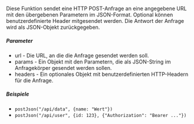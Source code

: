 Diese Funktion sendet eine HTTP POST-Anfrage an eine angegebene URL mit den übergebenen Parametern im JSON-Format. Optional können benutzerdefinierte Header mitgesendet werden. Die Antwort der Anfrage wird als JSON-Objekt zurückgegeben.

##### Parameter
* url - Die URL, an die die Anfrage gesendet werden soll.
* params - Ein Objekt mit den Parametern, die als JSON-String im Anfragekörper gesendet werden sollen.
* headers - Ein optionales Objekt mit benutzerdefinierten HTTP-Headern für die Anfrage.

##### Beispiele
* `postJson("/api/data", {name: "Wert"})`
* `postJson("/api/user", {id: 123}, {"Authorization": "Bearer ..."})` 
